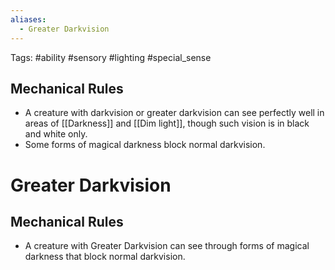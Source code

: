 ```yaml
---
aliases:
  - Greater Darkvision
---
```

Tags: #ability #sensory #lighting #special_sense

## Mechanical Rules

- A creature with darkvision or greater darkvision can see perfectly well in areas of [[Darkness]] and [[Dim light]], though such vision is in black and white only.
- Some forms of magical darkness block normal darkvision. 


# Greater Darkvision

## Mechanical Rules

- A creature with Greater Darkvision can see through forms of magical darkness that block normal darkvision. 